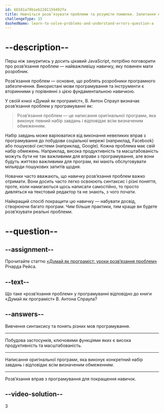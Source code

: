 ```yaml
---
id: 66581a78b1eb2281159492fa
title: Навчіться розв’язувати проблеми та розуміти помилки. Запитання A
challengeType: 15
dashedName: learn-to-solve-problems-and-understand-errors-question-a
---
```


# --description--

Перш ніж зануритись у досить цікавий JavaScript, потрібно поговорити про розв’язання проблем — найважливішу навичку, яку повинен мати розробник.

Розв’язання проблем — основне, що роблять розробники програмного забезпечення. Використані мови програмування та інструменти є вторинними у порівнянні з цією фундаментальною навичкою.

У своїй книзі «Думай як програміст», В. Антон Спраул визначає розв’язання проблем у програмуванні як:

> Розв’язання проблем — це написання оригінальної програми, яка виконує певний набір завдань і відповідає всім визначеним обмеженням.

Набір завдань може варіюватися від виконання невеликих вправ з програмування до побудови соціальної мережі (наприклад, Facebook) або пошукової системи (наприклад, Google). Кожна проблема має свій набір обмежень. Наприклад, висока продуктивність та масштабованість можуть бути не так важливими для вправи з програмування, але вони будуть життєво важливими для програм, які мають обслуговувати мільярди пошукових запитів щодня.

Новачки часто вважають, що навичку розв’язання проблем важко отримати. Вони досить часто легко освоюють синтаксис і різні поняття, проте, коли намагаються щось написати самостійно, то просто дивляться на текстовий редактор та не знають, з чого почати.

Найкращий спосіб покращити цю навичку — набувати досвід, створюючи багато програм. Чим більше практики, тим краще ви будете розв’язувати реальні проблеми.

# --question--

## --assignment--

Прочитайте статтю <a href="https://www.freecodecamp.org/ukrainian/news/dumay-yak-prohramist-uroky-rozv-yazannya-problem/" target="_blank">«Думай як програміст: уроки розв’язання проблем»</a> Річарда Рейса.

## --text--

Що таке «розв’язання проблем» у програмуванні відповідно до книги «Думай як програміст» В. Антона Спраула?

## --answers--

Вивчення синтаксису та понять різних мов програмування.

---

Побудова застосунків, ключовими функціями яких є висока продуктивність та масштабованість.

---

Написання оригінальної програми, яка виконує конкретний набір завдань і відповідає всім визначеним обмеженням.

---

Розв’язання вправ з програмування для покращення навичок.


## --video-solution--

3
